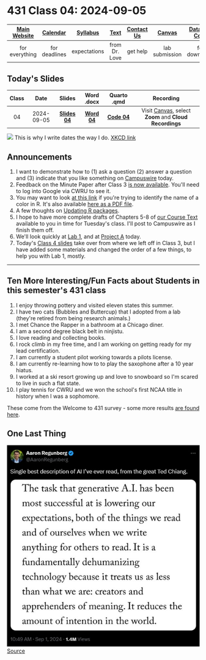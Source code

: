 # 431 Class 04: 2024-09-05

[Main Website](https://thomaselove.github.io/431-2024/) | [Calendar](https://thomaselove.github.io/431-2024/calendar.html) | [Syllabus](https://thomaselove.github.io/431-syllabus-2024/) | [Text](https://thomaselove.github.io/431-book/) | [Contact Us](https://thomaselove.github.io/431-2024/contact.html) | [Canvas](https://canvas.case.edu) | [Data and Code](https://github.com/THOMASELOVE/431-data)
:-----------: | :--------------: | :----------: | :---------: | :-------------: | :-----------: | :------------:
for everything | for deadlines | expectations | from Dr. Love | get help | lab submission | for downloads

## Today's Slides

Class | Date | Slides | Word .docx | Quarto .qmd | Recording
:---: | :--------: | :------: | :------: | :------: | :-------------:
04 | 2024-09-05 | **[Slides 04](https://thomaselove.github.io/431-slides-2024/class04.html)** | **[Word 04](https://thomaselove.github.io/431-slides-2024/class04w.docx)** | **[Code 04](https://github.com/THOMASELOVE/431-slides-2024/blob/main/class04.qmd)** | Visit [Canvas](https://canvas.case.edu/), select **Zoom** and **Cloud Recordings**

![](https://imgs.xkcd.com/comics/iso_8601.png) This is why I write dates the way I do. [XKCD link](https://xkcd.com/1179)

## Announcements

1. I want to demonstrate how to (1) ask a question (2) answer a question and (3) indicate that you like something on [Campuswire](https://campuswire.com/) today.
2. Feedback on the Minute Paper after Class 3 [is now available](https://bit.ly/431-2024-min-03-feedback). You'll need to log into Google via CWRU to see it.
3. You may want to look [at this link](http://www.stat.columbia.edu/~tzheng/files/Rcolor.pdf) if you're trying to identify the name of a color in R. It's also available [here as a PDF file](Rcolor.pdf).
4. A few thoughts on [Updating R packages](https://thomaselove.github.io/431-2024/software.html#updating-your-r-packages).
5. I hope to have more complete drafts of Chapters 5-8 of [our Course Text](https://thomaselove.github.io/431-book/) available to you in time for Tuesday's class. I'll post to Campuswire as I finish them off.
6. We'll look quickly at [Lab 1](https://github.com/THOMASELOVE/431-labs-2024/blob/main/lab1/431-lab1.pdf), and at [Project A](https://thomaselove.github.io/431-projectA-2024/) today.
7. Today's [Class 4 slides](https://thomaselove.github.io/431-slides-2024/class04.html) take over from where we left off in Class 3, but I have added some materials and changed the order of a few things, to help you with Lab 1, mostly.

-------------

## Ten More Interesting/Fun Facts about Students in this semester's 431 class

1. I enjoy throwing pottery and visited eleven states this summer.
2. I have two cats (Bubbles and Buttercup) that I adopted from a lab (they're retired from being research animals.)
3. I met Chance the Rapper in a bathroom at a Chicago diner.
4. I am a second degree black belt in ninjistu.
5. I love reading and collecting books.
6. I rock climb in my free time, and I am working on getting ready for my lead certification.
7. I am currently a student pilot working towards a pilots license.
8. I am currently re-learning how to to play the saxophone after a 10 year hiatus.
9. I worked at a ski resort growing up and love to snowboard so I'm scared to live in such a flat state.
10. I play tennis for CWRU and we won the school's first NCAA title in history when I was a sophomore.

These come from the Welcome to 431 survey - some more results [are found here](https://github.com/THOMASELOVE/431-classes-2024/blob/main/class02/welcome-report.md).

## One Last Thing

![](regunberg-2024.jpg) [Source](https://x.com/AaronRegunberg/status/1830256593868603803) 
